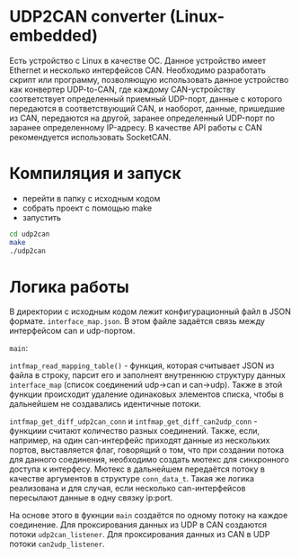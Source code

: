 # UDP2CAN converter (Linux-embedded)
Есть устройство с Linux в качестве ОС. Данное устройство имеет Ethernet и несколько интерфейсов CAN. Необходимо разработать скрипт или программу, позволяющую использовать данное устройство как конвертер UDP-to-CAN, где каждому CAN-устройству соответствует определенный приемный UDP-порт, данные с которого передаются в соответствующий CAN, и наоборот, данные, пришедшие из CAN, передаются на другой, заранее определенный UDP-порт по заранее определенному IP-адресу. В качестве API работы с CAN рекомендуется использовать SocketCAN.


# Компиляция и запуск
 
 - перейти в папку с исходным кодом
 - собрать проект с помощью make
 - запустить

```sh
cd udp2can
make
./udp2can
```

# Логика работы

В директории с исходным кодом лежит конфигурационный файл в JSON формате. `interface_map.json`. В этом  файле задаётся связь между интерфейсом can и udp-портом.

`main`:

`intfmap_read_mapping_table()` - функция, которая считывает JSON из файла в строку, парсит его и заполнеят внутреннюю структуру данных `interface_map` (список соединений udp->can и can->udp). Также в этой функции происходит удаление одинаковых элементов списка, чтобы в дальнейшем не создавались идентичные потоки.

`intfmap_get_diff_udp2can_conn` и `intfmap_get_diff_can2udp_conn` - функциии считают количество разных соединений. Также, если, например, на один can-интерфейс приходят данные из нескольких портов, выставляется флаг, говорящий о том, что при создании потока для данного соединения, необходимо создать мютекс для синхронного доступа к интерфесу. Мютекс в дальнейшем передаётся потоку в качестве аргументов в структуре `conn_data_t`. Такая же логика реализована и для случая, если несколько can-интерфейсов пересылают данные в одну связку ip:port.

На основе этого в фукнции `main` создаётся по одному потоку на каждое соединение.
Для проксирования данных из UDP в CAN создаются потоки `udp2can_listener`.
Для проксирования данных из CAN в UDP потоки `can2udp_listener`.

